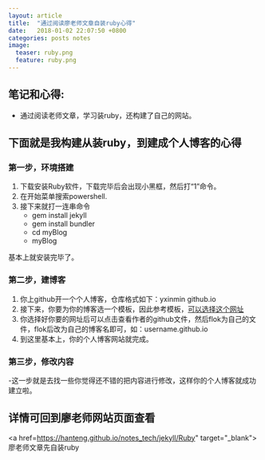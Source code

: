 ```yaml
---
layout: article
title:  "通过阅读廖老师文章自装ruby心得"
date:   2018-01-02 22:07:50 +0800
categories: posts notes
image:
  teaser: ruby.png
  feature: ruby.png
---
```


## 笔记和心得:
- 通过阅读老师文章，学习装ruby，还构建了自己的网站。
## 下面就是我构建从装ruby，到建成个人博客的心得
### 第一步，环境搭建
  1. 下载安装Ruby软件，下载完毕后会出现小黑框，然后打“1”命令。
  2. 在开始菜单搜索powershell.
  3. 接下来就打一连串命令
        - gem install jekyll
        - gem install bundler
        - cd myBlog
        - myBlog

基本上就安装完毕了。

### 第二步，建博客
1. 你上github开一个个人博客，仓库格式如下：yxinmin github.io
2. 接下来，你要为你的博客选一个模板，因此参考模板，[可以选择这个网址](http://jekyllthemes.org/)
3. 你选择好你要的网址后可以点击查看作者的github文件，然后flok为自己的文件，flok后改为自己的博客名即可，如：username.github.io
4. 到这里基本上，你的个人博客网站就完成。

### 第三步，修改内容
-这一步就是去找一些你觉得还不错的把内容进行修改，这样你的个人博客就成功建立啦。

## 详情可回到廖老师网站页面查看
<a href=https://hanteng.github.io/notes_tech/jekyll/Ruby" target="_blank">廖老师文章先自装ruby</a>
